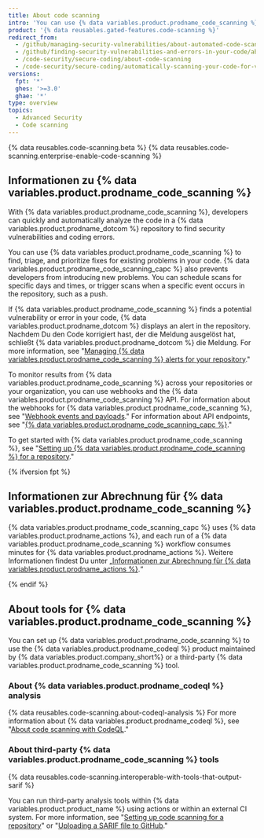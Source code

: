 ```yaml
---
title: About code scanning
intro: 'You can use {% data variables.product.prodname_code_scanning %} to find security vulnerabilities and errors in the code for your project on {% data variables.product.prodname_dotcom %}.'
product: '{% data reusables.gated-features.code-scanning %}'
redirect_from:
  - /github/managing-security-vulnerabilities/about-automated-code-scanning
  - /github/finding-security-vulnerabilities-and-errors-in-your-code/about-code-scanning
  - /code-security/secure-coding/about-code-scanning
  - /code-security/secure-coding/automatically-scanning-your-code-for-vulnerabilities-and-errors/about-code-scanning
versions:
  fpt: '*'
  ghes: '>=3.0'
  ghae: '*'
type: overview
topics:
  - Advanced Security
  - Code scanning
---
```


<!--For this article in earlier GHES versions, see /content/github/finding-security-vulnerabilities-and-errors-in-your-code-->

{% data reusables.code-scanning.beta %}
{% data reusables.code-scanning.enterprise-enable-code-scanning %}

## Informationen zu {% data variables.product.prodname_code_scanning %}

With {% data variables.product.prodname_code_scanning %}, developers can quickly and automatically analyze the code in a {% data variables.product.prodname_dotcom %} repository to find security vulnerabilities and coding errors.

You can use {% data variables.product.prodname_code_scanning %} to find, triage, and prioritize fixes for existing problems in your code. {% data variables.product.prodname_code_scanning_capc %} also prevents developers from introducing new problems. You can schedule scans for specific days and times, or trigger scans when a specific event occurs in the repository, such as a push.

If {% data variables.product.prodname_code_scanning %} finds a potential vulnerability or error in your code, {% data variables.product.prodname_dotcom %} displays an alert in the repository. Nachdem Du den Code korrigiert hast, der die Meldung ausgelöst hat, schließt {% data variables.product.prodname_dotcom %} die Meldung. For more information, see "[Managing {% data variables.product.prodname_code_scanning %} alerts for your repository](/code-security/secure-coding/managing-code-scanning-alerts-for-your-repository)."

To monitor results from {% data variables.product.prodname_code_scanning %} across your repositories or your organization, you can use webhooks and the {% data variables.product.prodname_code_scanning %} API. For information about the webhooks for {% data variables.product.prodname_code_scanning %}, see "[Webhook events and payloads](/developers/webhooks-and-events/webhook-events-and-payloads#code_scanning_alert)." For information about API endpoints, see  "[{% data variables.product.prodname_code_scanning_capc %}](/rest/reference/code-scanning)."

To get started with {% data variables.product.prodname_code_scanning %}, see "[Setting up {% data variables.product.prodname_code_scanning %} for a repository](/code-security/secure-coding/setting-up-code-scanning-for-a-repository)."

{% ifversion fpt %}

## Informationen zur Abrechnung für {% data variables.product.prodname_code_scanning %}

{% data variables.product.prodname_code_scanning_capc %} uses {% data variables.product.prodname_actions %}, and each run of a {% data variables.product.prodname_code_scanning %} workflow consumes minutes for {% data variables.product.prodname_actions %}. Weitere Informationen findest Du unter „[Informationen zur Abrechnung für {% data variables.product.prodname_actions %}](/billing/managing-billing-for-github-actions/about-billing-for-github-actions).“

{% endif %}

## About tools for {% data variables.product.prodname_code_scanning %}

You can set up {% data variables.product.prodname_code_scanning %} to use the {% data variables.product.prodname_codeql %} product maintained by {% data variables.product.company_short%} or a third-party {% data variables.product.prodname_code_scanning %} tool.

### About {% data variables.product.prodname_codeql %} analysis

{% data reusables.code-scanning.about-codeql-analysis %} For more information about {% data variables.product.prodname_codeql %}, see "[About code scanning with CodeQL](/code-security/secure-coding/automatically-scanning-your-code-for-vulnerabilities-and-errors/about-code-scanning-with-codeql)."

### About third-party {% data variables.product.prodname_code_scanning %} tools

{% data reusables.code-scanning.interoperable-with-tools-that-output-sarif %}

You can run third-party analysis tools within {% data variables.product.product_name %} using actions or within an external CI system. For more information, see "[Setting up code scanning for a repository](/code-security/secure-coding/setting-up-code-scanning-for-a-repository)" or "[Uploading a SARIF file to GitHub](/code-security/secure-coding/uploading-a-sarif-file-to-github)."
